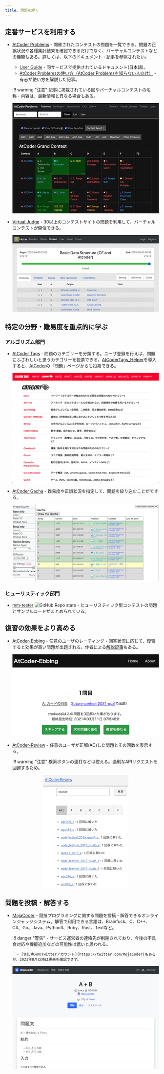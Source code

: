 ```yaml
---
title: 問題を解く
---
```


## 定番サービスを利用する

- [AtCoder Problems](https://kenkoooo.com/atcoder/) - 開催されたコンテストの問題を一覧できる。問題の正誤状況や各種集計結果を確認できるだけでなく、バーチャルコンテストなどの機能もある。詳しくは、以下のドキュメント・記事を参照されたい。
    - [User Guide](https://kenkoooo.com/atcoder/book/ja/index.html) - 同サービスで提供されているドキュメント(日本語)。
    - [AtCoder Problemsの使い方（AtCoder Problemsを知らない人向け）](https://ntk-ta01.hatenablog.com/entry/2020/04/15/001405) - 有志が使い方を解説した記事。

    !!! warning "注意"
        記事に掲載されている図やバーチャルコンテストの名称・内容は、最新情報と異なる場合もある。

    <div align="center">
      <img loading = "lazy" src="../../images/web_app/atcoder_problems.png" alt="atcoder problems">
    </div>

- [Virtual Judge](https://vjudge.net/) - 30以上のコンテストサイトの問題を利用して、バーチャルコンテストが開催できる。

    <div align="center">
      <img loading = "lazy" src="../../images/web_app/virtual_judge.png" alt="virtual judge">
    </div>

## 特定の分野・難易度を重点的に学ぶ

### アルゴリズム部門

- [AtCoder Tags](https://atcoder-tags.herokuapp.com/) - 問題のカテゴリーを分類する。ユーザ登録を行えば、問題にふさわしいと思うカテゴリーを投票できる。[AtCoderTags_Helper](https://greasyfork.org/ja/scripts/393121-atcodertags-helper)を導入すると、[AtCoder](https://atcoder.jp/)の「問題」ページからも投票できる。

    <div align="center">
      <img loading = "lazy" src="../../images/web_app/atcoder_tags.png" alt="atcoder tags">
    </div>

- [AtCoder Gacha](https://atcoder-gacha.onrender.com/) - 難易度や正誤状況を指定して、問題を絞り込むことができる。

    <div align="center">
      <img loading = "lazy" src="../../images/web_app/atcoder_gacha.png" alt="atcoder gacha">
    </div>

### ヒューリスティック部門

- [mm-tester](https://github.com/kosakkun/mm-tester) ![GitHub Repo stars](https://img.shields.io/github/stars/kosakkun/mm-tester?style=plastic) - ヒューリスティック型コンテストの問題とサンプルコードがまとめられている。

## 復習の効果をより高める

- [AtCoder-Ebbing](https://atcoder-ebbing.web.app/) - 任意のユーザのレーティング・回答状況に応じて、復習すると効果が高い問題が出題される。作者による[解説記事](https://qiita.com/numeric_tuba/items/9898e31e2566e7296c5d)もある。

    <div align="center">
      <img loading = "lazy" src="../../images/web_app/atcoder_ebbing.png" alt="atcoder ebbing">
    </div>

- [AtCoder-Review](https://at-coder-review.vercel.app/) - 任意のユーザが正解(AC)した問題とその回数を表示する。

    !!! warning "注意"
        検索ボタンの連打などは控える。過剰なAPIリクエストを回避するため。

    <div align="center">
      <img loading = "lazy" src="../../images/web_app/at_coder_review.png" alt="atcoder review">
    </div>

## 問題を投稿・解答する

- [MojaCoder](https://mojacoder.app/) - 競技プログラミングに関する問題を投稿・解答できるオンラインジャッジシステム。解答で利用できる言語は、Brainfuck、C、C++、C#、Go、Java、Python3、Ruby、Rust、Textなど。

    !!! danger "警告"
        - サービス運営者の連絡先が削除されており、今後の不具合対応や機能追加などの可能性は低いと思われる。

        - [告知専用のTwitterアカウント](https://twitter.com/MojaCoder)もあるが、2021年8月以降は更新を確認できず。

    <div align="center">
      <img loading = "lazy" src="../../images/web_app/mojacoder.png" alt="mojacoder">
    </div>
